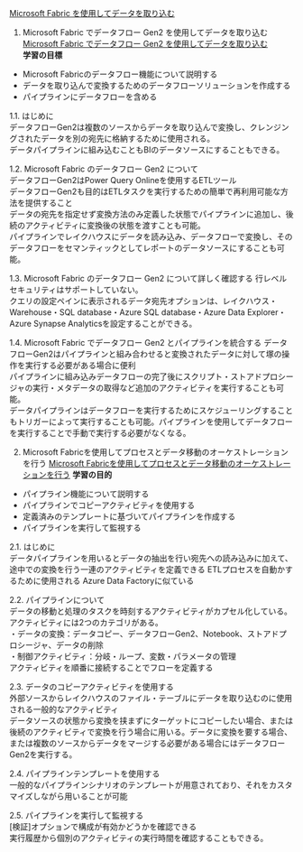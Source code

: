 [Microsoft Fabric を使用してデータを取り込む](https://learn.microsoft.com/ja-jp/training/paths/ingest-data-with-microsoft-fabric/)

1. Microsoft Fabric でデータフロー Gen2 を使用してデータを取り込む  
[Microsoft Fabric でデータフロー Gen2 を使用してデータを取り込む](https://learn.microsoft.com/ja-jp/training/modules/use-dataflow-gen-2-fabric/)  
**学習の目標**
- Microsoft Fabricのデータフロー機能について説明する
- データを取り込んで変換するためのデータフローソリューションを作成する
- パイプラインにデータフローを含める

1.1. はじめに  
データフローGen2は複数のソースからデータを取り込んで変換し、クレンジングされたデータを別の宛先に格納するために使用される。  
データパイプラインに組み込むこともBIのデータソースにすることもできる。  


1.2. Microsoft Fabric のデータフロー Gen2 について  
データフローGen2はPower Query Onlineを使用するETLツール  
データフローGen2も目的はETLタスクを実行するための簡単で再利用可能な方法を提供すること  
データの宛先を指定せず変換方法のみ定義した状態でパイプラインに追加し、後続のアクティビティに変換後の状態を渡すことも可能。  
パイプラインでレイクハウスにデータを読み込み、データフローで変換し、そのデータフローをセマンティックとしてレポートのデータソースにすることも可能。  

1.3. Microsoft Fabric のデータフロー Gen2 について詳しく確認する
行レベルセキュリティはサポートしていない。  
クエリの設定ペインに表示されるデータ宛先オプションは、レイクハウス・Warehouse・SQL database・Azure SQL database・Azure Data Explorer・Azure Synapse Analyticsを設定することができる。

1.4. Microsoft Fabric でデータフロー Gen2 とパイプラインを統合する
データフローGen2はパイプラインと組み合わせると変換されたデータに対して塚の操作を実行する必要がある場合に便利  
パイプラインに組み込みデータフローの完了後にスクリプト・ストアドプロシージャの実行・メタデータの取得など追加のアクティビティを実行することも可能。  
データパイプラインはデータフローを実行するためにスケジューリングすることもトリガーによって実行することも可能。パイプラインを使用してデータフローを実行することで手動で実行する必要がなくなる。

2. Microsoft Fabricを使用してプロセスとデータ移動のオーケストレーションを行う
[Microsoft Fabricを使用してプロセスとデータ移動のオーケストレーションを行う](https://learn.microsoft.com/ja-jp/training/modules/use-data-factory-pipelines-fabric/)
**学習の目的**
- パイプライン機能について説明する
- パイプラインでコピーアクティビティを使用する
- 定義済みのテンプレートに基づいてパイプラインを作成する
- パイプラインを実行して監視する

2.1. はじめに  
データパイプラインを用いるとデータの抽出を行い宛先への読み込みに加えて、途中での変換を行う一連のアクティビティを定義できる  ETLプロセスを自動かするために使用される
Azure Data Factoryに似ている  

2.2. パイプラインについて  
データの移動と処理のタスクを時刻するアクティビティがカプセル化している。  
アクティビティには2つのカテゴリがある。  
・データの変換：データコピー、データフローGen2、Notebook、ストアドプロシージャ、データの削除  
・制御アクティビティ：分岐・ループ、変数・パラメータの管理  
アクティビティを順番に接続することでフローを定義する  
  
2.3. データのコピーアクティビティを使用する  
外部ソースからレイクハウスのファイル・テーブルにデータを取り込むのに使用される一般的なアクティビティ  
データソースの状態から変換を挟まずにターゲットにコピーしたい場合、または後続のアクティビティで変換を行う場合に用いる。データに変換を要する場合、または複数のソースからデータをマージする必要がある場合にはデータフローGen2を実行する。  

2.4. パイプラインテンプレートを使用する  
一般的なパイプラインシナリオのテンプレートが用意されており、それをカスタマイズしながら用いることが可能  

2.5. パイプラインを実行して監視する  
[検証]オプションで構成が有効かどうかを確認できる  
実行履歴から個別のアクティビティの実行時間を確認することもできる。